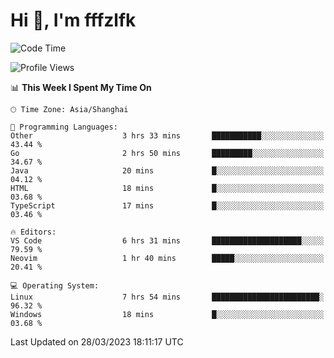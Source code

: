 # Hi 👋, I'm fffzlfk

<!--START_SECTION:waka-->
![Code Time](http://img.shields.io/badge/Code%20Time-122%20hrs%2040%20mins-blue)

![Profile Views](http://img.shields.io/badge/Profile%20Views-0-blue)

📊 **This Week I Spent My Time On** 

```text
🕑︎ Time Zone: Asia/Shanghai

💬 Programming Languages: 
Other                    3 hrs 33 mins       ███████████░░░░░░░░░░░░░░   43.44 % 
Go                       2 hrs 50 mins       █████████░░░░░░░░░░░░░░░░   34.67 % 
Java                     20 mins             █░░░░░░░░░░░░░░░░░░░░░░░░   04.12 % 
HTML                     18 mins             █░░░░░░░░░░░░░░░░░░░░░░░░   03.68 % 
TypeScript               17 mins             █░░░░░░░░░░░░░░░░░░░░░░░░   03.46 % 

🔥 Editors: 
VS Code                  6 hrs 31 mins       ████████████████████░░░░░   79.59 % 
Neovim                   1 hr 40 mins        █████░░░░░░░░░░░░░░░░░░░░   20.41 % 

💻 Operating System: 
Linux                    7 hrs 54 mins       ████████████████████████░   96.32 % 
Windows                  18 mins             █░░░░░░░░░░░░░░░░░░░░░░░░   03.68 % 
```


 Last Updated on 28/03/2023 18:11:17 UTC
<!--END_SECTION:waka-->
